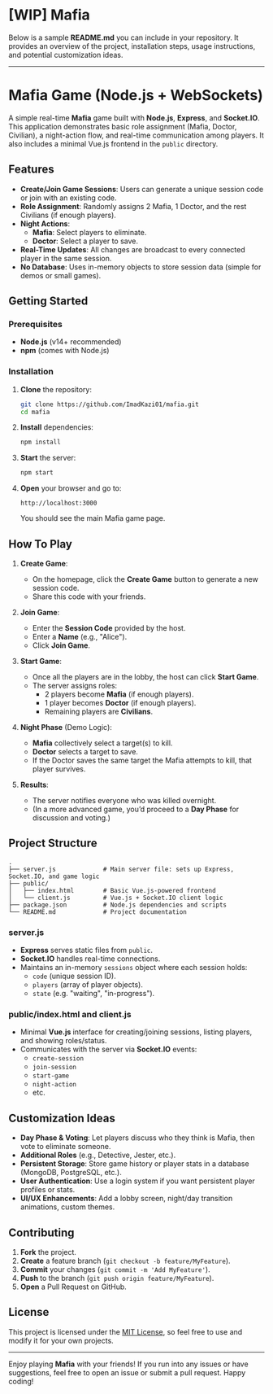 # [WIP] Mafia

Below is a sample **README.md** you can include in your repository. It provides an overview of the project, installation steps, usage instructions, and potential customization ideas.

---

# Mafia Game (Node.js + WebSockets)

A simple real-time **Mafia** game built with **Node.js**, **Express**, and **Socket.IO**. This application demonstrates basic role assignment (Mafia, Doctor, Civilian), a night-action flow, and real-time communication among players. It also includes a minimal Vue.js frontend in the `public` directory.

## Features

- **Create/Join Game Sessions**: Users can generate a unique session code or join with an existing code.
- **Role Assignment**: Randomly assigns 2 Mafia, 1 Doctor, and the rest Civilians (if enough players).
- **Night Actions**:
  - **Mafia**: Select players to eliminate.
  - **Doctor**: Select a player to save.
- **Real-Time Updates**: All changes are broadcast to every connected player in the same session.
- **No Database**: Uses in-memory objects to store session data (simple for demos or small games).

## Getting Started

### Prerequisites

- **Node.js** (v14+ recommended)
- **npm** (comes with Node.js)

### Installation

1. **Clone** the repository:
   ```bash
   git clone https://github.com/ImadKazi01/mafia.git
   cd mafia
   ```

2. **Install** dependencies:
   ```bash
   npm install
   ```

3. **Start** the server:
   ```bash
   npm start
   ```

4. **Open** your browser and go to:
   ```
   http://localhost:3000
   ```
   You should see the main Mafia game page.

## How To Play

1. **Create Game**:
   - On the homepage, click the **Create Game** button to generate a new session code.
   - Share this code with your friends.

2. **Join Game**:
   - Enter the **Session Code** provided by the host.
   - Enter a **Name** (e.g., "Alice").
   - Click **Join Game**.

3. **Start Game**:
   - Once all the players are in the lobby, the host can click **Start Game**.
   - The server assigns roles:
     - 2 players become **Mafia** (if enough players).
     - 1 player becomes **Doctor** (if enough players).
     - Remaining players are **Civilians**.

4. **Night Phase** (Demo Logic):
   - **Mafia** collectively select a target(s) to kill.
   - **Doctor** selects a target to save.
   - If the Doctor saves the same target the Mafia attempts to kill, that player survives.

5. **Results**:
   - The server notifies everyone who was killed overnight.
   - (In a more advanced game, you’d proceed to a **Day Phase** for discussion and voting.)

## Project Structure

```
.
├── server.js             # Main server file: sets up Express, Socket.IO, and game logic
├── public/
│   ├── index.html        # Basic Vue.js-powered frontend
│   └── client.js         # Vue.js + Socket.IO client logic
├── package.json          # Node.js dependencies and scripts
└── README.md             # Project documentation
```

### server.js

- **Express** serves static files from `public`.
- **Socket.IO** handles real-time connections.
- Maintains an in-memory `sessions` object where each session holds:
  - `code` (unique session ID).
  - `players` (array of player objects).
  - `state` (e.g. "waiting", "in-progress").

### public/index.html and client.js

- Minimal **Vue.js** interface for creating/joining sessions, listing players, and showing roles/status.
- Communicates with the server via **Socket.IO** events:
  - `create-session`
  - `join-session`
  - `start-game`
  - `night-action`
  - etc.

## Customization Ideas

- **Day Phase & Voting**: Let players discuss who they think is Mafia, then vote to eliminate someone.
- **Additional Roles** (e.g., Detective, Jester, etc.).
- **Persistent Storage**: Store game history or player stats in a database (MongoDB, PostgreSQL, etc.).
- **User Authentication**: Use a login system if you want persistent player profiles or stats.
- **UI/UX Enhancements**: Add a lobby screen, night/day transition animations, custom themes.

## Contributing

1. **Fork** the project.
2. **Create** a feature branch (`git checkout -b feature/MyFeature`).
3. **Commit** your changes (`git commit -m 'Add MyFeature'`).
4. **Push** to the branch (`git push origin feature/MyFeature`).
5. **Open** a Pull Request on GitHub.

## License

This project is licensed under the [MIT License](LICENSE), so feel free to use and modify it for your own projects.

---

Enjoy playing **Mafia** with your friends! If you run into any issues or have suggestions, feel free to open an issue or submit a pull request. Happy coding!
